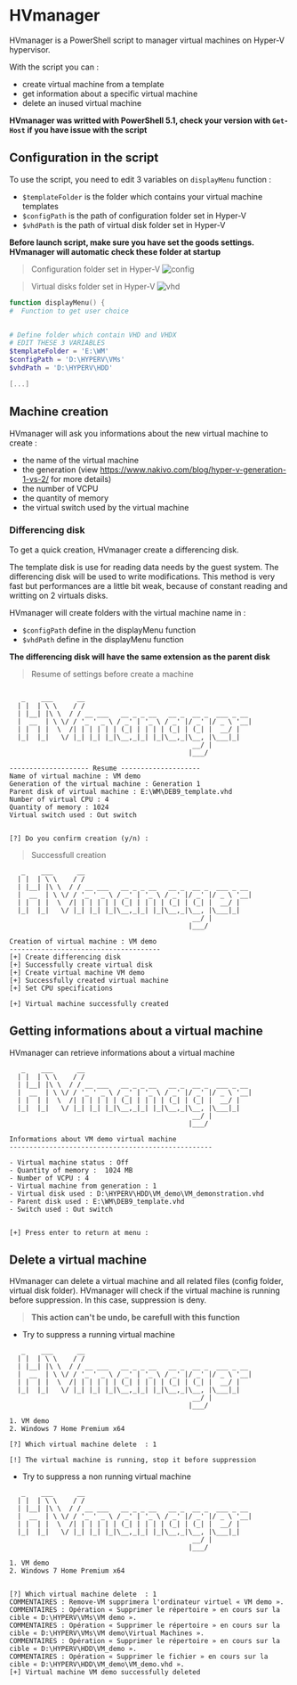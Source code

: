 # HVmanager

HVmanager is a PowerShell script to manager virtual machines on Hyper-V hypervisor. 

With the script you can : 
- create virtual machine from a template
- get information about a specific virtual machine
- delete an inused virtual machine

**HVmanager was writted with PowerShell 5.1, check your version with ```Get-Host``` if you have issue with the script**

## Configuration in the script

To use the script, you need to edit 3 variables on ```displayMenu``` function : 
- ```$templateFolder``` is the folder which contains your virtual machine templates
- ```$configPath``` is the path of configuration folder set in Hyper-V
- ```$vhdPath``` is the path of virtual disk folder set in Hyper-V

**Before launch script, make sure you have set the goods settings. HVmanager will automatic check these folder at startup**

>Configuration folder set in Hyper-V
![config](https://user-images.githubusercontent.com/52102633/60756644-2c964300-a000-11e9-9270-d116a4ef5671.png)  

>Virtual disks folder set in Hyper-V
![vhd](https://user-images.githubusercontent.com/52102633/60756645-2dc77000-a000-11e9-9f7c-5883662cd500.png)

```powershell
function displayMenu() {
#  Function to get user choice


# Define folder which contain VHD and VHDX
# EDIT THESE 3 VARIABLES
$templateFolder = 'E:\WM'
$configPath = 'D:\HYPERV\VMs'
$vhdPath = 'D:\HYPERV\HDD'

[...]
```



## Machine creation

HVmanager will ask you informations about the new virtual machine to create : 
- the name of the virtual machine
- the generation (view https://www.nakivo.com/blog/hyper-v-generation-1-vs-2/ for more details)
- the number of VCPU
- the quantity of memory
- the virtual switch used by the virtual machine

### Differencing disk

To get a quick creation, HVmanager create a differencing disk. 

The template disk is use for reading data needs by the guest system. The differencing disk will be used to write modifications.
This method is very fast but performances are a little bit weak, because of constant reading and writting on 2 virtuals disks.


HVmanager will create folders with the virtual machine name in : 
- `$configPath` define in the displayMenu function
- `$vhdPath` define in the displayMenu function



**The differencing disk will have the same extension as the parent disk**

> Resume of settings before create a machine
```
   
   _    ___      __                                          
  | |  | \ \    / /                                          
  | |__| |\ \  / / __ ___   __ _ _ __   __ _  __ _  ___ _ __ 
  |  __  | \ \/ / '_ ' _ \ / _' | '_ \ / _' |/ _' |/ _ \ '__|
  | |  | |  \  /| | | | | | (_| | | | | (_| | (_| |  __/ |   
  |_|  |_|   \/ |_| |_| |_|\__,_|_| |_|\__,_|\__, |\___|_|   
                                              __/ |          
                                             |___/           
 
-------------------- Resume --------------------
Name of virtual machine : VM demo
Generation of the virtual machine : Generation 1
Parent disk of virtual machine : E:\WM\DEB9_template.vhd
Number of virtual CPU : 4
Quantity of memory : 1024
Virtual switch used : Out switch


[?] Do you confirm creation (y/n) : 
```

>Successfull creation 
```
   _    ___      __                                          
  | |  | \ \    / /                                          
  | |__| |\ \  / / __ ___   __ _ _ __   __ _  __ _  ___ _ __ 
  |  __  | \ \/ / '_ ' _ \ / _' | '_ \ / _' |/ _' |/ _ \ '__|
  | |  | |  \  /| | | | | | (_| | | | | (_| | (_| |  __/ |   
  |_|  |_|   \/ |_| |_| |_|\__,_|_| |_|\__,_|\__, |\___|_|   
                                              __/ |          
                                             |___/           
 
Creation of virtual machine : VM demo
--------------------------------------
[+] Create differencing disk
[+] Successfully create virtual disk
[+] Create virtual machine VM demo
[+] Successfully created virtual machine
[+] Set CPU specifications

[+] Virtual machine successfully created
```



## Getting informations about a virtual machine

HVmanager can retrieve informations about a virtual machine 

```
   _    ___      __                                          
  | |  | \ \    / /                                          
  | |__| |\ \  / / __ ___   __ _ _ __   __ _  __ _  ___ _ __ 
  |  __  | \ \/ / '_ ' _ \ / _' | '_ \ / _' |/ _' |/ _ \ '__|
  | |  | |  \  /| | | | | | (_| | | | | (_| | (_| |  __/ |   
  |_|  |_|   \/ |_| |_| |_|\__,_|_| |_|\__,_|\__, |\___|_|   
                                              __/ |          
                                             |___/           
 
Informations about VM demo virtual machine
---------------------------------------------------

- Virtual machine status : Off
- Quantity of memory :  1024 MB
- Number of VCPU : 4
- Virtual machine from generation : 1
- Virtual disk used : D:\HYPERV\HDD\VM_demo\VM_demonstration.vhd
- Parent disk used : E:\WM\DEB9_template.vhd
- Switch used : Out switch


[+] Press enter to return at menu : 
```


## Delete a virtual machine

HVmanager can delete a virtual machine and all related files (config folder, virtual disk folder). HVmanager will check if the virtual machine is running before suppression. In this case, suppression is deny.

>**This action can't be undo, be carefull with this function**

* Try to suppress a running virtual machine

```
   _    ___      __                                          
  | |  | \ \    / /                                          
  | |__| |\ \  / / __ ___   __ _ _ __   __ _  __ _  ___ _ __ 
  |  __  | \ \/ / '_ ' _ \ / _' | '_ \ / _' |/ _' |/ _ \ '__|
  | |  | |  \  /| | | | | | (_| | | | | (_| | (_| |  __/ |   
  |_|  |_|   \/ |_| |_| |_|\__,_|_| |_|\__,_|\__, |\___|_|   
                                              __/ |          
                                             |___/           
 
1. VM demo
2. Windows 7 Home Premium x64

[?] Which virtual machine delete  : 1

[!] The virtual machine is running, stop it before suppression
```

* Try to suppress a non running virtual machine 

```
   _    ___      __                                          
  | |  | \ \    / /                                          
  | |__| |\ \  / / __ ___   __ _ _ __   __ _  __ _  ___ _ __ 
  |  __  | \ \/ / '_ ' _ \ / _' | '_ \ / _' |/ _' |/ _ \ '__|
  | |  | |  \  /| | | | | | (_| | | | | (_| | (_| |  __/ |   
  |_|  |_|   \/ |_| |_| |_|\__,_|_| |_|\__,_|\__, |\___|_|   
                                              __/ |          
                                             |___/           
 
1. VM demo
2. Windows 7 Home Premium x64


[?] Which virtual machine delete  : 1
COMMENTAIRES : Remove-VM supprimera l'ordinateur virtuel « VM demo ».
COMMENTAIRES : Opération « Supprimer le répertoire » en cours sur la cible « D:\HYPERV\VMs\VM demo ».
COMMENTAIRES : Opération « Supprimer le répertoire » en cours sur la cible « D:\HYPERV\VMs\VM demo\Virtual Machines ».
COMMENTAIRES : Opération « Supprimer le répertoire » en cours sur la cible « D:\HYPERV\HDD\VM_demo ».
COMMENTAIRES : Opération « Supprimer le fichier » en cours sur la cible « D:\HYPERV\HDD\VM_demo\VM_demo.vhd ».
[+] Virtual machine VM demo successfully deleted
```